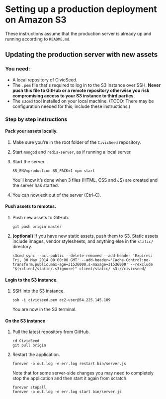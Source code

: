 # Setting up a production deployment on Amazon S3

These instructions assume that the production server is already up and running according to `README.md`.

## Updating the production server with new assets

### You need:

* A local repository of CivicSeed.
* The `.pem` file that's required to log in to the S3 instance over SSH. **Never push this file to GitHub or a remote repository otherwise you risk compromising access to your S3 instance to third parties.**
* The `s3cmd` tool installed on your local machine. (TODO: There may be configuration needed for this; include these instructions.)

### Step by step instructions

#### Pack your assets locally.

1. Make sure you're in the root folder of the `CivicSeed` repository.
2. Start `mongod` and `redis-server`, as if running a local server.
3. Start the server.
   
   ```
   SS_ENV=production SS_PACK=1 npm start
   ```
   You’ll know it’s done when 3 files (HTML, CSS and JS) are created and the server has started.

4. You can now exit out of the server (Ctrl-C).

#### Push assets to remotes.

1. Push new assets to GitHub. 

   ```
   git push origin master
   ```

2. **(optional)** If you have new static assets, push them to S3. Static assets include images, vendor stylesheets, and anything else in the `static/` directory.

   ```
   s3cmd sync --acl-public --delete-removed --add-header 'Expires: Fri, 30 May 2014 00:00:00 GMT' --add-header='Cache-Control:no-transform,public,max-age=31536000,s-maxage=31536000' --rexclude "$(<client/static/.s3ignore)" client/static/ s3://civicseed/
   ```

#### Login to the S3 instance.

1. SSH into the S3 instance. 

   ```
   ssh -i civicseed.pem ec2-user@54.225.145.189
   ```
   
   You are now in the S3 terminal.

#### On the S3 instance

1. Pull the latest repository from GitHub.

   ```
   cd CivicSeed
   git pull origin
   ```
2. Restart the application.
   
   ```
   forever -o out.log -e err.log restart bin/server.js
   ```
   
   Note that for some server-side changes you may need to completely stop the application and then start it again from scratch.

   ```
   forever stopall
   forever -o out.log -e err.log start bin/server.js
   ```
